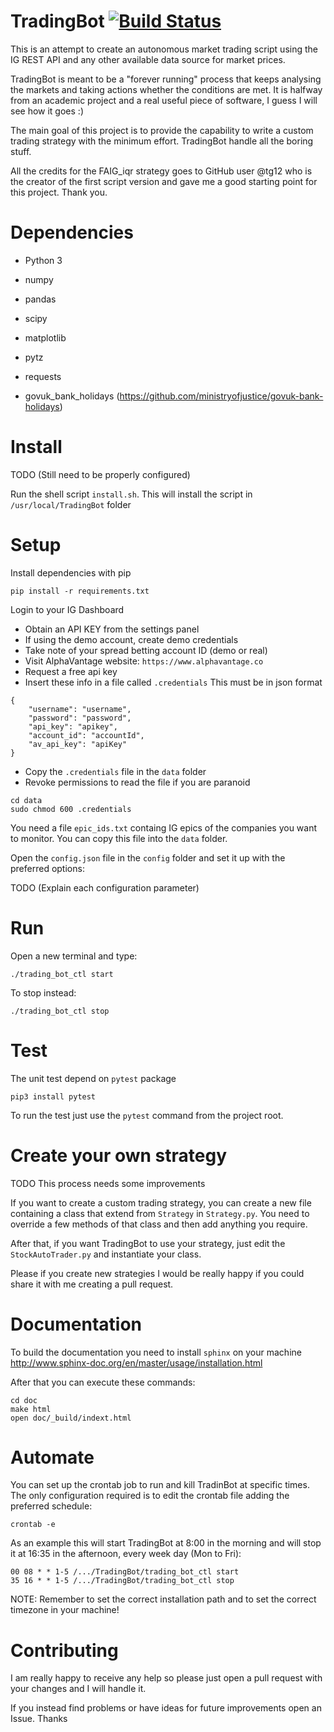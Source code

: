 # TradingBot    [![Build Status](https://travis-ci.com/ilcardella/TradingBot.svg?branch=master)](https://travis-ci.com/ilcardella/TradingBot)
This is an attempt to create an autonomous market trading script using the IG
REST API and any other available data source for market prices.

TradingBot is meant to be a "forever running" process that keeps
analysing the markets and taking actions whether the conditions are met.
It is halfway from an academic project and a real useful piece of
software, I guess I will see how it goes :)

The main goal of this project is to provide the capability to
write a custom trading strategy with the minimum effort.
TradingBot handle all the boring stuff.

All the credits for the FAIG_iqr strategy goes to GitHub user @tg12
who is the creator of the first script version and gave me a good
starting point for this project. Thank you.

# Dependencies
- Python 3

- numpy
- pandas
- scipy
- matplotlib
- pytz
- requests
- govuk_bank_holidays (https://github.com/ministryofjustice/govuk-bank-holidays)

# Install
TODO (Still need to be properly configured)

Run the shell script `install.sh`.
This will install the script in `/usr/local/TradingBot` folder

# Setup
Install dependencies with pip
```
pip install -r requirements.txt
```

Login to your IG Dashboard
- Obtain an API KEY from the settings panel
- If using the demo account, create demo credentials
- Take note of your spread betting account ID (demo or real)
- Visit AlphaVantage website: `https://www.alphavantage.co`
- Request a free api key
- Insert these info in a file called `.credentials`
This must be in json format
```
{
    "username": "username",
    "password": "password",
    "api_key": "apikey",
    "account_id": "accountId",
    "av_api_key": "apiKey"
}
```
- Copy the `.credentials` file in the `data` folder
- Revoke permissions to read the file if you are paranoid
```
cd data
sudo chmod 600 .credentials
```

You need a file `epic_ids.txt` containg IG epics of the companies you want to monitor.
You can copy this file into the `data` folder.

Open the `config.json` file in the `config` folder and set it up
with the preferred options:

TODO (Explain each configuration parameter)

# Run
Open a new terminal and type:
```
./trading_bot_ctl start
```

To stop instead:
```
./trading_bot_ctl stop
```
# Test

The unit test depend on `pytest` package

```
pip3 install pytest
```

To run the test just use the `pytest` command from the project root.

# Create your own strategy

TODO This process needs some improvements

If you want to create a custom trading strategy, you can create a new
file containing a class that extend from `Strategy` in `Strategy.py`.
You need to override a few methods of that class and then add anything
you require.

After that, if you want TradingBot to use your strategy, just edit the
`StockAutoTrader.py` and instantiate your class.

Please if you create new strategies I would be really happy if you
could share it with me creating a pull request.

# Documentation
To build the documentation you need to install `sphinx` on your machine
http://www.sphinx-doc.org/en/master/usage/installation.html

After that you can execute these commands:
```
cd doc
make html
open doc/_build/indext.html

```

# Automate
You can set up the crontab job to run and kill TradinBot at specific times.
The only configuration required is to edit the crontab file adding the preferred schedule:
```
crontab -e
```
As an example this will start TradingBot at 8:00 in the morning and will stop it at 16:35 in the afternoon, every week day (Mon to Fri):
```
00 08 * * 1-5 /.../TradingBot/trading_bot_ctl start
35 16 * * 1-5 /.../TradingBot/trading_bot_ctl stop
```
NOTE: Remember to set the correct installation path and to set the correct timezone in your machine!

# Contributing
I am really happy to receive any help so please just open a pull request
with your changes and I will handle it.

If you instead find problems or have ideas for future improvements open an Issue. Thanks
